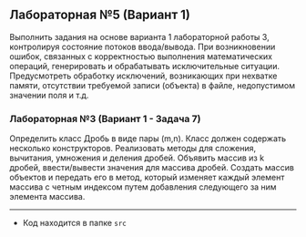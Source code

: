 ## Лабораторная №5 (Вариант 1)

Выполнить задания на основе варианта 1 лабораторной работы 3, контролируя состояние потоков ввода/вывода. При возникновении ошибок, связанных с корректностью выполнения математических операций, генерировать и обрабатывать исключительные ситуации. Предусмотреть обработку исключений, возникающих при нехватке памяти, отсутствии требуемой записи (объекта) в файле, недопустимом значении поля и т.д.

### Лабораторная №3 (Вариант 1 - Задача 7)

Определить класс Дробь в виде пары (m,n). Класс должен содержать несколько конструкторов. Реализовать методы для сложения, вычитания, умножения и деления дробей. Объявить массив из k дробей, ввести/вывести значения для массива дробей. Создать массив объектов и передать его в метод, который изменяет каждый элемент массива с четным индексом путем добавления следующего за ним элемента массива. 


---

- Код находится в папке `src`
